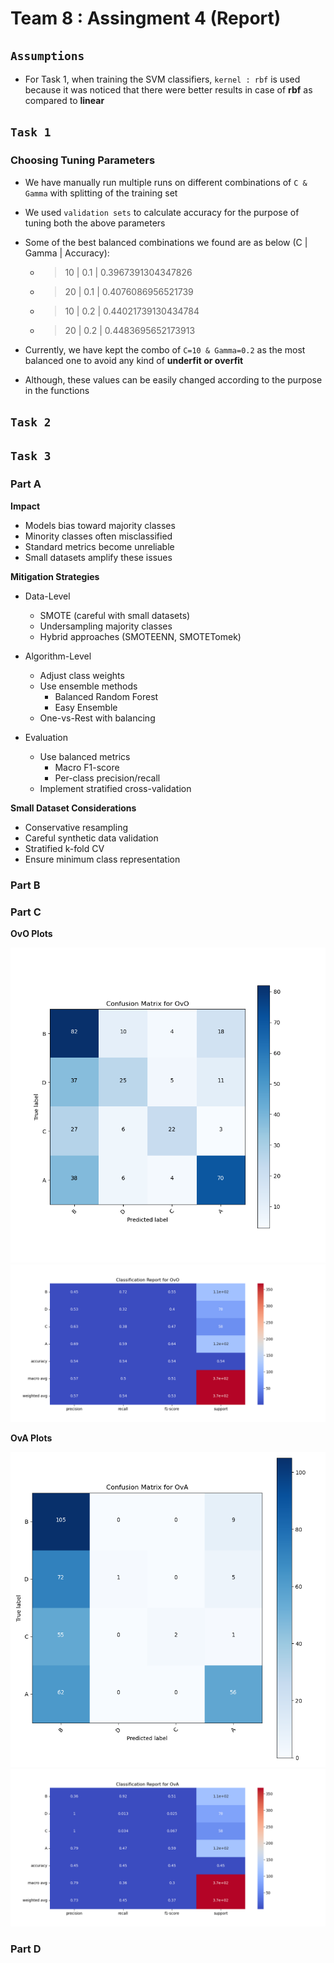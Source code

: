 # Team 8 : Assingment 4 (Report)

## `Assumptions`

* For Task 1, when training the SVM classifiers, `kernel : rbf` is used because it was noticed that there were better results in case of __rbf__ as compared to __linear__




## `Task 1`

### Choosing Tuning Parameters

* We have manually run multiple runs on different combinations of `C & Gamma` with splitting of the training set

* We used `validation sets` to calculate accuracy for the purpose of tuning both the above parameters

* Some of the best balanced combinations we found are as below (C | Gamma | Accuracy):
    * > 10 | 0.1 | 0.3967391304347826
    * > 20 | 0.1 | 0.4076086956521739
    * > 10 | 0.2 | 0.44021739130434784
    * > 20 | 0.2 | 0.4483695652173913

* Currently, we have kept the combo of `C=10 & Gamma=0.2` as the most balanced one to avoid any kind of __underfit or overfit__

* Although, these values can be easily changed according to the purpose in the functions



## `Task 2`




## `Task 3`

### Part A

__Impact__
- Models bias toward majority classes
- Minority classes often misclassified
- Standard metrics become unreliable
- Small datasets amplify these issues

__Mitigation Strategies__

* Data-Level
    - SMOTE (careful with small datasets)
    - Undersampling majority classes
    - Hybrid approaches (SMOTEENN, SMOTETomek)

* Algorithm-Level
    - Adjust class weights
    - Use ensemble methods
        * Balanced Random Forest
        * Easy Ensemble
    - One-vs-Rest with balancing

* Evaluation
    - Use balanced metrics
        * Macro F1-score
        * Per-class precision/recall
    - Implement stratified cross-validation

__Small Dataset Considerations__
- Conservative resampling
- Careful synthetic data validation
- Stratified k-fold CV
- Ensure minimum class representation



### Part B





### Part C

__OvO Plots__

![alt text](ovo_confusion_matrix.png) 
![alt text](ovo_classification_report.png)


__OvA Plots__

![alt text](ova_confusion_matrix.png)
![alt text](ova_classification_report.png) 




### Part D